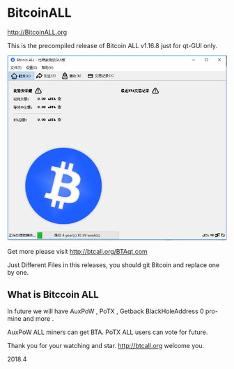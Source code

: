# BitcoinALL
http://BitcoinALL.org

This is the precompiled release of Bitcoin ALL v1.16.8  just for qt-GUI only.

![BitcoinALL](https://raw.githubusercontent.com/BitcoinALL/BitcoinALL/master/BitcoinALLqt1.16.8.png)

Get more please visit http://btcall.org/BTAqt.com

Just Different Files in this releases, you should git Bitcoin and  replace  one by one.

## What is Bitccoin ALL

In future we will have AuxPoW  , PoTX , Getback BlackHoleAddress 0 pro-mine and more .

AuxPoW  ALL miners can get BTA.
PoTX  ALL users can vote for future.

Thank you for your watching and star.  http://btcall.org welcome you.

2018.4
